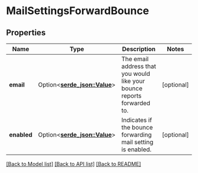 # MailSettingsForwardBounce

## Properties

Name | Type | Description | Notes
------------ | ------------- | ------------- | -------------
**email** | Option<[**serde_json::Value**](.md)> | The email address that you would like your bounce reports forwarded to. | [optional]
**enabled** | Option<[**serde_json::Value**](.md)> | Indicates if the bounce forwarding mail setting is enabled. | [optional]

[[Back to Model list]](../README.md#documentation-for-models) [[Back to API list]](../README.md#documentation-for-api-endpoints) [[Back to README]](../README.md)


